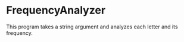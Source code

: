 # FrequencyAnalyzer
This program takes a string argument and analyzes each letter and its frequency.
